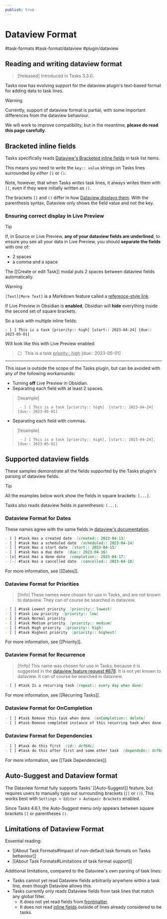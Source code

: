 ```yaml
---
publish: true
---
```


# Dataview Format

<span class="related-pages">#task-formats #task-format/dataview #plugin/dataview</span>

## Reading and writing dataview format

> [!released]
> Introduced in Tasks 3.3.0.

Tasks now has evolving support for the dataview plugin's text-based format for adding data to task lines.

> [!Warning]
> Currently, support of dataview format is partial, with some important differences from the dataview behaviour.
>
> We will work to improve compatibility, but in the meantime, **please do read this page carefully**.

## Bracketed inline fields

Tasks specifically reads [Dataview's Bracketed inline fields](https://blacksmithgu.github.io/obsidian-dataview/annotation/add-metadata/#inline-fields) in task list items.

This means you need to write the `key:: value` strings on Tasks lines surrounded by *either* `[]` or `()`.

Note, however, that when Tasks *writes* task lines, it always writes them with `[]`, even if they were initially written as `()`.

The brackets `[]` and `()` differ in how [Dataview displays them](https://blacksmithgu.github.io/obsidian-dataview/annotation/add-metadata/#inline-fields). With the parenthesis syntax, Dataview only shows the field value and not the key.

### Ensuring correct display in Live Preview

> [!tip]
> If, in Source or Live Preview, **any of your dataview fields are underlined**, to ensure you see all your data in Live Preview, you should **separate the fields** with one of:
>
> - 2 spaces
> - a comma and a space
>
> The [[Create or edit Task]] modal puts 2 spaces between dataview fields automatically.

> [!warning]
> `[Text][More Text]` is a Markdown feature called a [reference-style link](https://daringfireball.net/projects/markdown/syntax#link).
>
> If Live Preview in Obsidian is **enabled**, Obsidian will **hide** everything inside the second set of square brackets.
>
> So a task with multiple inline fields:
>
> ```text
> - [ ] This is a task [priority:: high] [start:: 2023-04-24] [due:: 2023-05-01]
> ```
>
> Will look like this with Live Preview enabled:
>
> > - [ ] This is a task <u>priority:: high</u> [due:: 2023-05-01]
>
> ---
>
> This issue is outside the scope of the Tasks plugin, but can be avoided with any of the following workarounds:
>
> - Turning **off** Live Preview in Obsidian.
> - Separating each field with at least 2 spaces.
>
> > [!example]
> >
> > ```text
> >  - [ ] This is a task [priority:: high]  [start:: 2023-04-24]  [due:: 2023-05-01]
> >  ```
>
> - Separating each field with commas.
>
> > [!example]
> >
> > ```text
> >  - [ ] This is a task [priority:: high], [start:: 2023-04-24], [due:: 2023-05-01]
> > ```

## Supported dataview fields

These samples demonstrate all the fields supported by the Tasks plugin's parsing of dataview fields.

> [!Tip]
> All the examples below work show the fields in square brackets: `[...]`.
>
> Tasks also reads dataview fields in parentheses: `(...)`.

<!-- NEW_TASK_FIELD_EDIT_REQUIRED -->

### Dataview Format for Dates

These names agree with the same fields in [dataview's documentation](https://blacksmithgu.github.io/obsidian-dataview/annotation/metadata-tasks/#field-shorthands).

<!-- snippet: DocsSamplesForTaskFormats.test.Serializer_Dates_dataview-snippet.approved.md -->
```md
- [ ] #task Has a created date  [created:: 2023-04-13]
- [ ] #task Has a scheduled date  [scheduled:: 2023-04-14]
- [ ] #task Has a start date  [start:: 2023-04-15]
- [ ] #task Has a due date  [due:: 2023-04-16]
- [x] #task Has a done date  [completion:: 2023-04-17]
- [-] #task Has a cancelled date  [cancelled:: 2023-04-18]
```
<!-- endSnippet -->

For more information, see [[Dates]].

### Dataview Format for Priorities

> [!Info]
> These names were chosen for use in Tasks, and are not known to dataview. They can of course be searched in dataview.

<!-- snippet: DocsSamplesForTaskFormats.test.Serializer_Priorities_dataview-snippet.approved.md -->
```md
- [ ] #task Lowest priority  [priority:: lowest]
- [ ] #task Low priority  [priority:: low]
- [ ] #task Normal priority
- [ ] #task Medium priority  [priority:: medium]
- [ ] #task High priority  [priority:: high]
- [ ] #task Highest priority  [priority:: highest]
```
<!-- endSnippet -->

For more information, see [[Priority]].

### Dataview Format for Recurrence

> [!Info]
> This name was chosen for use in Tasks, because it is suggested in the [dataview feature request #878](https://github.com/blacksmithgu/obsidian-dataview/issues/878). It is not yet known to dataview. It can of course be searched in dataview.

```markdown
- [ ] #task Is a recurring task [repeat:: every day when done]
```

For more information, see [[Recurring Tasks]].

### Dataview Format for OnCompletion

<!-- snippet: DocsSamplesForTaskFormats.test.Serializer_OnCompletion_dataview-snippet.approved.md -->
```md
- [ ] #task Remove this task when done  [onCompletion:: delete]
- [ ] #task Remove completed instance of this recurring task when done  [repeat:: every day when done]  [onCompletion:: delete]
```
<!-- endSnippet -->

### Dataview Format for Dependencies

<!-- snippet: DocsSamplesForTaskFormats.test.Serializer_Dependencies_dataview-snippet.approved.md -->
```md
- [ ] #task do this first  [id:: dcf64c]
- [ ] #task do this after first and some other task  [dependsOn:: dcf64c,0h17ye]
```
<!-- endSnippet -->

For more information, see [[Task Dependencies]].

## Auto-Suggest and Dataview format

The Dataview format fully supports Tasks' [[Auto-Suggest]] feature, but requires users to manually type out surrounding brackets (`[]` or `()`).  This works best with `Settings > Editor > Autopair Brackets` enabled.

Since Tasks 4.6.1, the Auto-Suggest menu *only* appears between square brackets `[]` or parentheses `()`.

## Limitations of Dataview Format

Essential reading:

- [[About Task Formats#Impact of non-default task formats on Tasks behaviour]]
- [[About Task Formats#Limitations of task format support]]

Additional limitations, compared to the Dataview's own parsing of task lines:

- Tasks cannot yet read Dataview fields arbitrarily anywhere within a task line, even though Dataview allows this.
- Tasks currently only reads Dataview fields from task lines that match any global filter.
  - It does not yet read fields from [frontmatter](https://blacksmithgu.github.io/obsidian-dataview/annotation/add-metadata/#frontmatter).
  - It does not read [inline fields](https://blacksmithgu.github.io/obsidian-dataview/annotation/add-metadata/#inline-fields) outside of lines already considered to be tasks.
